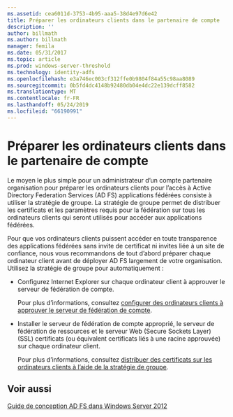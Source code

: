 ```yaml
---
ms.assetid: cea6011d-3753-4b95-aaa5-38d4e97d6e42
title: Préparer les ordinateurs clients dans le partenaire de compte
description: ''
author: billmath
ms.author: billmath
manager: femila
ms.date: 05/31/2017
ms.topic: article
ms.prod: windows-server-threshold
ms.technology: identity-adfs
ms.openlocfilehash: e3a746ec003cf312ffe0b9804f84a55c98aa8089
ms.sourcegitcommit: 0b5fd4dc4148b92480db04e4dc22e139dcff8582
ms.translationtype: MT
ms.contentlocale: fr-FR
ms.lasthandoff: 05/24/2019
ms.locfileid: "66190991"
---
```

# <a name="prepare-client-computers-in-the-account-partner"></a>Préparer les ordinateurs clients dans le partenaire de compte

Le moyen le plus simple pour un administrateur d’un compte partenaire organisation pour préparer les ordinateurs clients pour l’accès à Active Directory Federation Services \(AD FS\) applications fédérées consiste à utiliser la stratégie de groupe. La stratégie de groupe permet de distribuer les certificats et les paramètres requis pour la fédération sur tous les ordinateurs clients qui seront utilisés pour accéder aux applications fédérées.  
  
Pour que vos ordinateurs clients puissent accéder en toute transparence des applications fédérées sans invite de certificat ni invites liée à un site de confiance, nous vous recommandons de tout d’abord préparer chaque ordinateur client avant de déployer AD FS largement de votre organisation. Utilisez la stratégie de groupe pour automatiquement :  
  
-   Configurez Internet Explorer sur chaque ordinateur client à approuver le serveur de fédération de compte.  
  
    Pour plus d’informations, consultez [configurer des ordinateurs clients à approuver le serveur de fédération de compte](../../ad-fs/deployment/Configure-Client-Computers-to-Trust-the-Account-Federation-Server.md).  
  
-   Installer le serveur de fédération de compte approprié, le serveur de fédération de ressources et le serveur Web (Secure Sockets Layer) \(SSL\) certificats \(ou équivalent certificats liés à une racine approuvée\) sur chaque ordinateur client.  
  
    Pour plus d’informations, consultez [distribuer des certificats sur les ordinateurs clients à l’aide de la stratégie de groupe](../../ad-fs/deployment/Distribute-Certificates-to-Client-Computers-by-Using-Group-Policy.md).  
  

## <a name="see-also"></a>Voir aussi
[Guide de conception AD FS dans Windows Server 2012](AD-FS-Design-Guide-in-Windows-Server-2012.md)
